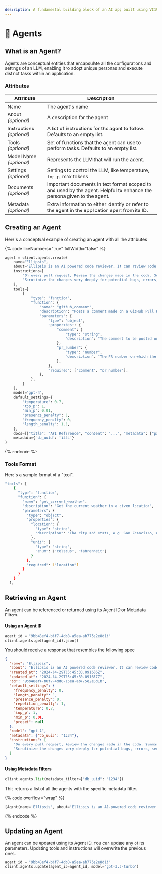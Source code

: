 ```yaml
---
description: A fundamental building block of an AI app built using VI19Z.
---
```


# 🤖 Agents

## What is an Agent?

Agents are conceptual entities that encapsulate all the configurations and settings of an LLM, enabling it to adopt unique personas and execute distinct tasks within an application.

### Attributes

| Attribute                 | Description                                                                                                            |
| ------------------------- | ---------------------------------------------------------------------------------------------------------------------- |
| Name                      | The agent's name                                                                                                       |
| About _(optional)_        | A description for the agent                                                                                            |
| Instructions _(optional)_ | A list of instructions for the agent to follow. Defaults to an empty list.                                             |
| Tools _(optional)_        | Set of functions that the agent can use to perform tasks. Defaults to an empty list.                                   |
| Model Name _(optional)_   | Represents the LLM that will run the agent.                                                                            |
| Settings _(optional)_     | Settings to control the LLM, like temperature, `top_p`, max tokens                                                     |
| Documents _(optional)_    | Important documents in text format scoped to and used by the agent. Helpful to enhance the persona given to the agent. |
| Metadata _(optional)_     | Extra information to either identify or refer to the agent in the application apart from its ID.                       |

## Creating an Agent

Here's a conceptual example of creating an agent with all the attributes

{% code lineNumbers="true" fullWidth="false" %}
```python
agent = client.agents.create(
    name="Ellipsis",
    about="Ellipsis is an AI powered code reviewer. It can review code, provide feedback, suggest improvements, and answer questions about code.",
    instructions=[
        "On every pull request, Review the changes made in the code. Summarize the changes made in the PR and add a comment",
        "Scrutinize the changes very deeply for potential bugs, errors, security vulnerabilities. Assume the worst case scenario and explain your reasoning for the same.",
    ],
    tools=[
        {
            "type": "function",
            "function": {
                "name": "github_comment",
                "description": "Posts a comment made on a GitHub Pull Request after every new commit. The tool will return a boolean value to indicate if the comment was successfully posted or not.",
                "parameters": {
                    "type": "object",
                    "properties": {
                        "comment": {
                            "type": "string",
                            "description": "The comment to be posted on the PR. It should be a summary of the changes made in the PR and the feedback on the same.",
                        },
                        "pr_number": {
                            "type": "number",
                            "description": "The PR number on which the comment is to be posted.",
                        },
                    },
                    "required": ["comment", "pr_number"],
                },
            },
        }
    ],
    model="gpt-4",
    default_settings={
        "temperature": 0.7,
        "top_p": 1,
        "min_p": 0.01,
        "presence_penalty": 0,
        "frequency_penalty": 0,
        "length_penalty": 1.0,
    },
    docs=[{"title": "API Reference", "content": "...", "metadata": {"page": 1}}],
    metadata={"db_uuid": "1234"}
)
```
{% endcode %}

### Tools Format

Here's a sample format of a "tool".

```bash
"tools": [
    {
      "type": "function",
      "function": {
        "name": "get_current_weather",
        "description": "Get the current weather in a given location",
        "parameters": {
          "type": "object",
          "properties": {
            "location": {
              "type": "string",
              "description": "The city and state, e.g. San Francisco, CA"
            },
            "unit": {
              "type": "string",
              "enum": ["celsius", "fahrenheit"]
            }
          },
          "required": ["location"]
        }
      }
    }
  ],

```



## Retrieving an Agent

An agent can be referenced or returned using its Agent ID or Metadata Filters.

#### Using an Agent ID

```python
agent_id = "9bb48ef4-b6f7-4dd8-a5ea-ab775e2e8d1b"
client.agents.get(agent_id).json()
```

You should receive a response that resembles the following spec:

```json
{
  "name": "Ellipsis",
  "about": "Ellipsis is an AI powered code reviewer. It can review code, provide feedback, suggest improvements, and answer questions about code.",
  "created_at": "2024-04-29T05:45:30.091656Z",
  "updated_at": "2024-04-29T05:45:30.091657Z",
  "id": "9bb48ef4-b6f7-4dd8-a5ea-ab775e2e8d1b",
  "default_settings": {
    "frequency_penalty": 0,
    "length_penalty": 1,
    "presence_penalty": 0,
    "repetition_penalty": 1,
    "temperature": 0.7,
    "top_p": 1,
    "min_p": 0.01,
    "preset": null
  },
  "model": "gpt-4",
  "metadata": {"db_uuid": "1234"},
  "instructions": [
    "On every pull request, Review the changes made in the code. Summarize the changes made in the PR and add a comment",
    "Scrutinize the changes very deeply for potential bugs, errors, security vulnerabilities. Assume the worst case scenario and explain your reasoning for the same."
  ]
}
```

#### Using Metadata Filters

```python
client.agents.list(metadata_filter={"db_uuid": "1234"})
```

This returns a list of all the agents with the specific metadata filter.

{% code overflow="wrap" %}
```python
[Agent(name='Ellipsis', about='Ellipsis is an AI-powered code reviewer. It can review code, provide feedback, suggest improvements, and answer questions about code.', created_at=datetime.datetime(2024, 4, 29, 5, 45, 30, 91656, tzinfo=datetime.timezone.utc), updated_at=datetime.datetime(2024, 4, 29, 5, 45, 30, 91657, tzinfo=datetime.timezone.utc), id='9bb48ef4-b6f7-4dd8-a5ea-ab775e2e8d1b', default_settings=None, model='gpt-4', metadata=AgentMetadata(), instructions=['On every pull request, Review the changes made in the code. Summarize the changes made in the PR and add a comment', 'Scrutinize the changes very deeply for potential bugs, errors, and security vulnerabilities. Assume the worst-case scenario and explain your reasoning for the same.'])]

```
{% endcode %}



## Updating an Agent

An agent can be updated using its Agent ID. You can update any of its parameters. Updating tools and instructions will overwrite the previous ones.

```python
agent_id = "9bb48ef4-b6f7-4dd8-a5ea-ab775e2e8d1b"
client.agents.update(agent_id=agent_id, model="gpt-3.5-turbo")
```
